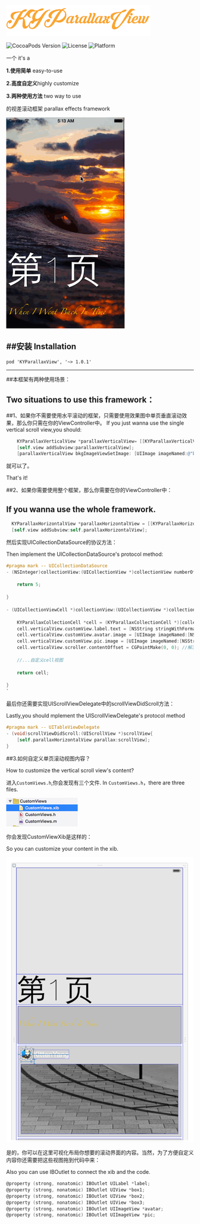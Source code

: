 
<p align="left" >
  <img src="logo.png" alt="KYParallaxView" title="KYParallaxView">
</p>


![CocoaPods Version](https://img.shields.io/badge/pod-v1.0.1-brightgreen.svg)
![License](https://img.shields.io/badge/license-MIT-blue.svg)
![Platform](https://img.shields.io/badge/platform-iOS-red.svg)




一个 it's a

**1.使用简单** easy-to-use

**2.高度自定义**highly customize

**3.两种使用方法** two way to use

的视差滚动框架 parallax effects framework

![](parallax.gif)


##安装 Installation
---
`pod 'KYParallaxView', '~> 1.0.1'`

---


##本框架有两种使用场景：

Two situations to use this framework：
---

##1、如果你不需要使用水平滚动的框架，只需要使用效果图中单页垂直滚动效果，那么你只需在你的ViewController中。 If you just wanna use the single vertical scroll view,you should:

```objective-c
    KYParallaxVerticalView *parallaxVerticalView= [[KYParallaxVerticalView alloc]initWithFrame:self.view.frame];
    [self.view addSubview:parallaxVerticalView];
    [parallaxVerticalView bkgImageViewSetImage: [UIImage imageNamed:@"bkgImg@2x.jpg"]];// 指定背景图

```
就可以了。

That's it!



##2、如果你需要使用整个框架，那么你需要在你的ViewController中：

If you wanna use the whole framework.
-----
```objective-c
  KYParallaxHorizontalView *parallaxHorizontalView = [[KYParallaxHorizontalView alloc]initWithFrame:self.view.frame andCollectionDelegate:self];
  [self.view addSubview:self.parallaxHorizontalView];

```


然后实现UICollectionDataSource的协议方法： 

Then implement the UICollectionDataSource's protocol method:

```objective-c
#pragma mark -- UICollectionDataSource
- (NSInteger)collectionView:(UICollectionView *)collectionView numberOfItemsInSection:(NSInteger)section{
    
    return 5;
    
}

- (UICollectionViewCell *)collectionView:(UICollectionView *)collectionView cellForItemAtIndexPath:(NSIndexPath *)indexPath{
    
    KYParallaxCollectionCell *cell = (KYParallaxCollectionCell *)[collectionView dequeueReusableCellWithReuseIdentifier:@"HorizontalParallexCell" forIndexPath:indexPath];
    cell.verticalView.customView.label.text = [NSString stringWithFormat:@"第%ld页",(long)indexPath.item+1];
    cell.verticalView.customView.avatar.image = [UIImage imageNamed:[NSString stringWithFormat:@"kitten_%ld",(long)indexPath.item+1]];
    cell.verticalView.customView.pic.image = [UIImage imageNamed:[NSString stringWithFormat:@"l%ld.jpg",indexPath.item+1]];
    cell.verticalView.scroller.contentOffset = CGPointMake(0, 0); //解决cell同时复用scrollview位置的bug
    
    //...自定义cell视图
    
    return cell;
    
}
`
```


最后你还需要实现UIScrollViewDelegate中的scrollViewDidScroll方法： 

Lastly,you should mplement the UIScrollViewDelegate's protocol method
```objective-c
#pragma mark -- UITableViewDelegate
- (void)scrollViewDidScroll:(UIScrollView *)scrollView{
    [self.parallaxHorizontalView parallax:scrollView];
}
```

##3.如何自定义单页滚动视图内容？

How to customize the vertical scroll view's  content?

进入`CustomViews.h`,你会发现有三个文件. In `CustomViews.h`，there are three files.

![](customView.png)

你会发现CustomViewXib是这样的：

So you can customize your content in the xib.

![](customViewXib.png)


是的，你可以在这里可视化布局你想要的滚动界面的内容。当然，为了方便自定义内容你还需要把这些视图拖到代码中来：

Also you can use IBOutlet to connect the xib and the code.

```objective-c
@property (strong, nonatomic) IBOutlet UILabel *label;
@property (strong, nonatomic) IBOutlet UIView *box1;
@property (strong, nonatomic) IBOutlet UIView *box2;
@property (strong, nonatomic) IBOutlet UIView *box3;
@property (strong, nonatomic) IBOutlet UIImageView *avatar;
@property (strong, nonatomic) IBOutlet UIImageView *pic;

```


